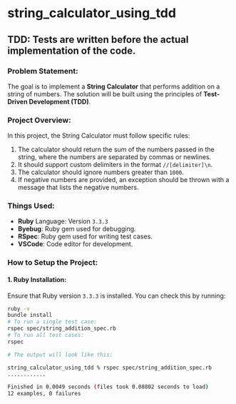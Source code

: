 # string_calculator_using_tdd

## TDD: Tests are written before the actual implementation of the code.

### Problem Statement: 
The goal is to implement a **String Calculator** that performs addition on a string of numbers. The solution will be built using the principles of **Test-Driven Development (TDD)**. 

### Project Overview:
In this project, the String Calculator must follow specific rules:
1. The calculator should return the sum of the numbers passed in the string, where the numbers are separated by commas or newlines.
2. It should support custom delimiters in the format `//[delimiter]\n`.
3. The calculator should ignore numbers greater than `1000`.
4. If negative numbers are provided, an exception should be thrown with a message that lists the negative numbers.

### Things Used:
- **Ruby** Language: Version `3.3.3`
- **Byebug**: Ruby gem used for debugging.
- **RSpec**: Ruby gem used for writing test cases.
- **VSCode**: Code editor for development.

### How to Setup the Project:

#### 1. Ruby Installation:
Ensure that Ruby version `3.3.3` is installed. You can check this by running:
```bash
ruby -v
bundle install
# To run a single test case:
rspec spec/string_addition_spec.rb
# To run all test cases:
rspec

# The output will look like this:

string_calculator_using_tdd % rspec spec/string_addition_spec.rb
............

Finished in 0.0049 seconds (files took 0.08802 seconds to load)
12 examples, 0 failures
```
